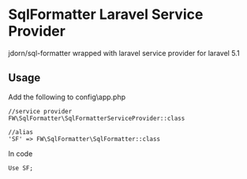 SqlFormatter Laravel Service Provider
=============

jdorn/sql-formatter wrapped with laravel service provider for laravel 5.1


Usage
-----------

Add the following to config\app.php

	//service provider
	FW\SqlFormatter\SqlFormatterServiceProvider::class
	
	//alias
	'SF' => FW\SqlFormatter\SqlFormatter::class

In code

	Use SF;
